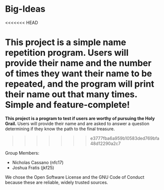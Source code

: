 # Big-Ideas
<<<<<<< HEAD

**This project is a simple name repetition program.** Users will provide their name and the number of times they want their name to be repeated, and the program will print their name out that many times. Simple and feature-complete!
=======
**This project is a program to test if users are worthy of pursuing the Holy Grail.** Users will provide their name and are asked to answer a question determining if they know the path to the final treasure.
>>>>>>> e3777fba6a959b10583ded769bfa48d12290a2c7

Group Members:

- Nicholas Cassano (nfc17)
- Joshua Fratis (jkf25)

We chose the Open Software License and the GNU Code of Conduct because these are reliable, widely trusted sources.
